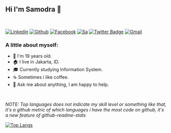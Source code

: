## Hi I'm Samodra 👋
<br>

[![Linkedin](https://img.shields.io/badge/-LinkedIn-blue?style=flat&logo=Linkedin&logoColor=white)](https://www.linkedin.com/in/saamodra/)
[![Github](https://img.shields.io/badge/-Github-000?style=flat&logo=Github&logoColor=white)](https://github.com/saamodra)
[![Facebook](https://img.shields.io/badge/Facebook-%231877F2.svg?&style=flat&logo=facebook&logoColor=white)](https://web.facebook.com/saamodra/)
[![Sa](https://img.shields.io/badge/-Instagram-c13584?style=flat&labelColor=c13584&logo=instagram&logoColor=white)](https://www.instagram.com/samodra.me/)
[![Twitter Badge](https://img.shields.io/badge/-Twitter-1ca0f1?style=flat&labelColor=1ca0f1&logo=twitter&logoColor=white)](https://twitter.com/saamodra)
[![Gmail](https://img.shields.io/badge/-Gmail-c14438?style=flat&logo=Gmail&logoColor=white)](mailto:szsamodra@gmail.com)
<br>

### A little about myself:
- 🧑 I'm 19 years old. 
- 🏠 I live in Jakarta, ID.
- 🎓 Currently studying Information System.
- ☕ Sometimes i like coffee.
- 💬 Ask me about anything, I am happy to help.

<br>

<!--
**saamodra/saamodra** is a ✨ _special_ ✨ repository because its `README.md` (this file) appears on your GitHub profile.

Here are some ideas to get you started:
-->

<em>NOTE: Top languages does not indicate my skill level or something like that, it's a github metric of which languages i have the most code on github, it's a new feature of github-readme-stats</em>

[![Top Langs](https://github-readme-stats.vercel.app/api/top-langs/?username=saamodra&layout=compact)](https://github.com/saamodra)